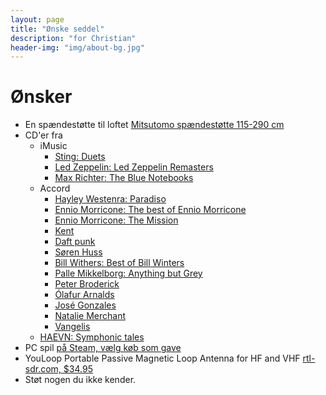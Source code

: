 ```yaml
---
layout: page
title: "Ønske seddel"
description: "for Christian"
header-img: "img/about-bg.jpg"
---
```

# Ønsker

* En spændestøtte til loftet [Mitsutomo spændestøtte 115-290 cm](https://www.harald-nyborg.dk/produkt/spaendestoette)
* CD'er fra
  * iMusic  
    * [Sting: Duets](https://da.imusic.dk/music/0602435364995/sting-2021-duets-cd?currency=DKK&vat=1&gclid=Cj0KCQjwo-aCBhC-ARIsAAkNQishiqPBFqVmzf57dB3E9JXJmzayFMTLtCWcACIPMgFLMsQhOgcEpTwaAvXbEALw_wcB)
    * [Led Zeppelin: Led Zeppelin Remasters](https://da.imusic.dk/music/0075678041525/led-zeppelin-2019-remasters-cd?currency=DKK&vat=1)
    * [Max Richter: The Blue Notebooks](https://imusic.dk/music/0028948350148/max-richter-2018-blue-notebooks-cd)    
  * Accord
    * [Hayley Westenra: Paradiso](https://accord.dk/collections/hayley-westenra/products/hayley-westenra-ennio-morricone-paradiso?variant=37792651772099)
    * [Ennio Morricone: The best of Ennio Morricone](https://accord.dk/products/ennio-morricone-the-greatest-performers?variant=37787986624707)
    * [Ennio Morricone: The Mission](https://accord.dk/products/ennio-morricone-the-mission-original-soundtrack-from-the-motion-picture?_pos=15&_sid=e82bdc289&_ss=r)
    * [Kent](https://accord.dk/collections/kent-2?type=cd)
    * [Daft punk](https://accord.dk/collections/daft-punk?type=cd)
    * [Søren Huss](https://accord.dk/collections/soren-huss?type=cd)
    * [Bill Withers: Best of Bill Winters](https://accord.dk/collections/bill-withers/products/bill-withers-best-of-bill-withers?variant=37882812203203)
    * [Palle Mikkelborg: Anything but Grey](https://accord.dk/collections/palle-mikkelborg/products/palle-mikkelborg-anything-but-grey?variant=37673872588995)
    * [Peter Broderick](https://accord.dk/collections/peter-broderick?type=cd)
    * [Ólafur Arnalds](https://accord.dk/collections/olafur-arnalds?type=cd)
    * [José Gonzales](https://accord.dk/collections/jose-gonzalez/products/jose-gonzalez-veneer)
    * [Natalie Merchant](https://accord.dk/collections/natalie-merchant?type=cd)
    * [Vangelis](https://accord.dk/collections/vangelis?type=cd)
  * [HAEVN: Symphonic tales](https://haevnmusic.store/collections/cds/products/symphonic-tales-cd?variant=31498813276233)
* PC spil [på Steam, vælg køb som gave](https://store.steampowered.com/wishlist/profiles/76561197993716838/#sort=order)
* YouLoop Portable Passive Magnetic Loop Antenna for HF and VHF [rtl-sdr.com, $34.95](https://www.rtl-sdr.com/buy-rtl-sdr-dvb-t-dongles/?add-to-cart=41564)
* Støt nogen du ikke kender.
